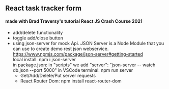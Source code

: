 ## React task tracker form

#### made with Brad Traversy's tutorial React JS Crash Course 2021

- add/delete functionality
- toggle add/close button
- using json-server for mock Api. JSON Server is a Node Module that you can use to create demo rest json webservice.  
  https://www.npmjs.com/package/json-server#getting-started  
  local install: npm i json-server  
  in package.json: in "scripts" we add "server": "json-server -- watch db.json --port 5000"
  in VSCode terminal: npm run server
  - Get/Add/Delete/Put server requests
  - React Router Dom: npm install react-router-dom
